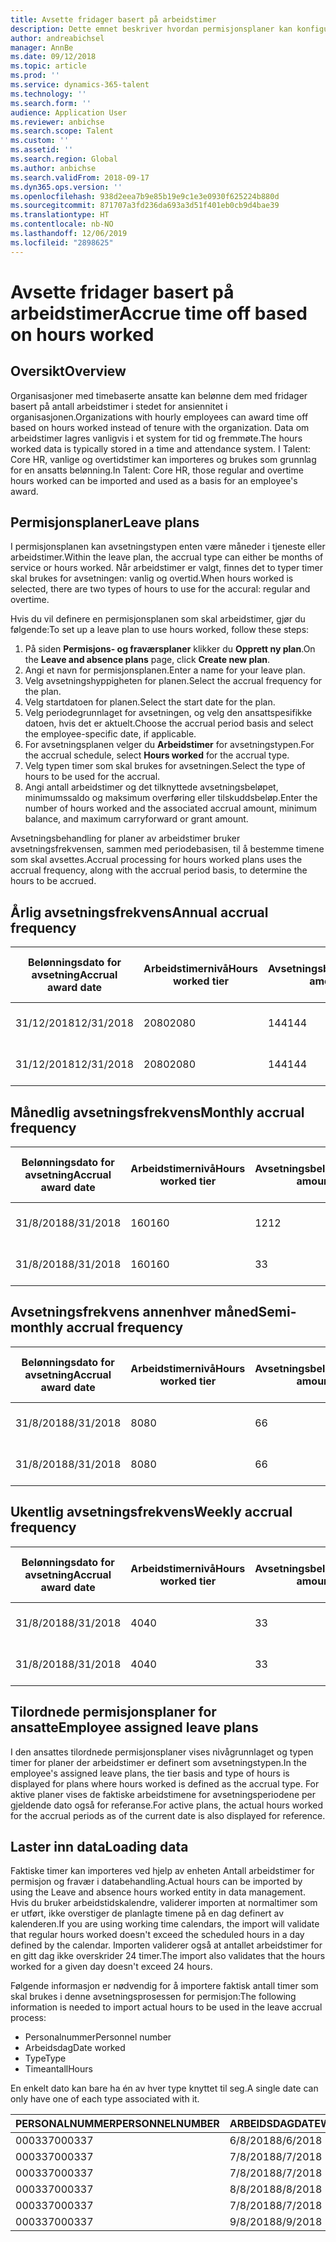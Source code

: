 ```yaml
---
title: Avsette fridager basert på arbeidstimer
description: Dette emnet beskriver hvordan permisjonsplaner kan konfigureres for å avsette fridager basert på arbeidstimer.
author: andreabichsel
manager: AnnBe
ms.date: 09/12/2018
ms.topic: article
ms.prod: ''
ms.service: dynamics-365-talent
ms.technology: ''
ms.search.form: ''
audience: Application User
ms.reviewer: anbichse
ms.search.scope: Talent
ms.custom: ''
ms.assetid: ''
ms.search.region: Global
ms.author: anbichse
ms.search.validFrom: 2018-09-17
ms.dyn365.ops.version: ''
ms.openlocfilehash: 938d2eea7b9e85b19e9c1e3e0930f625224b880d
ms.sourcegitcommit: 871707a3fd236da693a3d51f401eb0cb9d4bae39
ms.translationtype: HT
ms.contentlocale: nb-NO
ms.lasthandoff: 12/06/2019
ms.locfileid: "2898625"
---
```

# <a name="accrue-time-off-based-on-hours-worked"></a><span data-ttu-id="9503a-103">Avsette fridager basert på arbeidstimer</span><span class="sxs-lookup"><span data-stu-id="9503a-103">Accrue time off based on hours worked</span></span>

## <a name="overview"></a><span data-ttu-id="9503a-104">Oversikt</span><span class="sxs-lookup"><span data-stu-id="9503a-104">Overview</span></span>

<span data-ttu-id="9503a-105">Organisasjoner med timebaserte ansatte kan belønne dem med fridager basert på antall arbeidstimer i stedet for ansiennitet i organisasjonen.</span><span class="sxs-lookup"><span data-stu-id="9503a-105">Organizations with hourly employees can award time off based on hours worked instead of tenure with the organization.</span></span> <span data-ttu-id="9503a-106">Data om arbeidstimer lagres vanligvis i et system for tid og fremmøte.</span><span class="sxs-lookup"><span data-stu-id="9503a-106">The hours worked data is typically stored in a time and attendance system.</span></span> <span data-ttu-id="9503a-107">I Talent: Core HR, vanlige og overtidstimer kan importeres og brukes som grunnlag for en ansatts belønning.</span><span class="sxs-lookup"><span data-stu-id="9503a-107">In Talent: Core HR, those regular and overtime hours worked can be imported and used as a basis for an employee's award.</span></span>

## <a name="leave-plans"></a><span data-ttu-id="9503a-108">Permisjonsplaner</span><span class="sxs-lookup"><span data-stu-id="9503a-108">Leave plans</span></span>

<span data-ttu-id="9503a-109">I permisjonsplanen kan avsetningstypen enten være måneder i tjeneste eller arbeidstimer.</span><span class="sxs-lookup"><span data-stu-id="9503a-109">Within the leave plan, the accrual type can either be months of service or hours worked.</span></span> <span data-ttu-id="9503a-110">Når arbeidstimer er valgt, finnes det to typer timer skal brukes for avsetningen: vanlig og overtid.</span><span class="sxs-lookup"><span data-stu-id="9503a-110">When hours worked is selected, there are two types of hours to use for the accural: regular and overtime.</span></span>

<span data-ttu-id="9503a-111">Hvis du vil definere en permisjonsplanen som skal arbeidstimer, gjør du følgende:</span><span class="sxs-lookup"><span data-stu-id="9503a-111">To set up a leave plan to use hours worked, follow these steps:</span></span>

1. <span data-ttu-id="9503a-112">På siden **Permisjons- og fraværsplaner** klikker du **Opprett ny plan**.</span><span class="sxs-lookup"><span data-stu-id="9503a-112">On the **Leave and absence plans** page, click **Create new plan**.</span></span>
2. <span data-ttu-id="9503a-113">Angi et navn for permisjonsplanen.</span><span class="sxs-lookup"><span data-stu-id="9503a-113">Enter a name for your leave plan.</span></span>
3. <span data-ttu-id="9503a-114">Velg avsetningshyppigheten for planen.</span><span class="sxs-lookup"><span data-stu-id="9503a-114">Select the accrual frequency for the plan.</span></span>
5. <span data-ttu-id="9503a-115">Velg startdatoen for planen.</span><span class="sxs-lookup"><span data-stu-id="9503a-115">Select the start date for the plan.</span></span>
6. <span data-ttu-id="9503a-116">Velg periodegrunnlaget for avsetningen, og velg den ansattspesifikke datoen, hvis det er aktuelt.</span><span class="sxs-lookup"><span data-stu-id="9503a-116">Choose the accrual period basis and select the employee-specific date, if applicable.</span></span>
7. <span data-ttu-id="9503a-117">For avsetningsplanen velger du **Arbeidstimer** for avsetningstypen.</span><span class="sxs-lookup"><span data-stu-id="9503a-117">For the accrual schedule, select **Hours worked** for the accrual type.</span></span>
8. <span data-ttu-id="9503a-118">Velg typen timer som skal brukes for avsetningen.</span><span class="sxs-lookup"><span data-stu-id="9503a-118">Select the type of hours to be used for the accrual.</span></span>
9. <span data-ttu-id="9503a-119">Angi antall arbeidstimer og det tilknyttede avsetningsbeløpet, minimumssaldo og maksimum overføring eller tilskuddsbeløp.</span><span class="sxs-lookup"><span data-stu-id="9503a-119">Enter the number of hours worked and the associated accrual amount, minimum balance, and maximum carryforward or grant amount.</span></span>

<span data-ttu-id="9503a-120">Avsetningsbehandling for planer av arbeidstimer bruker avsetningsfrekvensen, sammen med periodebasisen, til å bestemme timene som skal avsettes.</span><span class="sxs-lookup"><span data-stu-id="9503a-120">Accrual processing for hours worked plans uses the accrual frequency, along with the accrual period basis, to determine the hours to be accrued.</span></span>

## <a name="annual-accrual-frequency"></a><span data-ttu-id="9503a-121">Årlig avsetningsfrekvens</span><span class="sxs-lookup"><span data-stu-id="9503a-121">Annual accrual frequency</span></span>

| <span data-ttu-id="9503a-122">Belønningsdato for avsetning</span><span class="sxs-lookup"><span data-stu-id="9503a-122">Accrual award date</span></span>    | <span data-ttu-id="9503a-123">Arbeidstimernivå</span><span class="sxs-lookup"><span data-stu-id="9503a-123">Hours worked tier</span></span>    | <span data-ttu-id="9503a-124">Avsetningsbeløp</span><span class="sxs-lookup"><span data-stu-id="9503a-124">Accrual amount</span></span>        | <span data-ttu-id="9503a-125">Arbeidstimer datoer</span><span class="sxs-lookup"><span data-stu-id="9503a-125">Hours worked dates</span></span>   | <span data-ttu-id="9503a-126">Arbeidstimer faktisk</span><span class="sxs-lookup"><span data-stu-id="9503a-126">Hours worked actuals</span></span>| <span data-ttu-id="9503a-127">Belønning</span><span class="sxs-lookup"><span data-stu-id="9503a-127">Award</span></span>               |
| --------------------- | -------------------- | --------------------- | -------------------- |-------------------- |-------------------- |
| <span data-ttu-id="9503a-128">31/12/2018</span><span class="sxs-lookup"><span data-stu-id="9503a-128">12/31/2018</span></span>            | <span data-ttu-id="9503a-129">2080</span><span class="sxs-lookup"><span data-stu-id="9503a-129">2080</span></span>                 | <span data-ttu-id="9503a-130">144</span><span class="sxs-lookup"><span data-stu-id="9503a-130">144</span></span>                   | <span data-ttu-id="9503a-131">1/1/2018-12/31/2018</span><span class="sxs-lookup"><span data-stu-id="9503a-131">1/1/2018-12/31/2018</span></span>  | <span data-ttu-id="9503a-132">2085</span><span class="sxs-lookup"><span data-stu-id="9503a-132">2085</span></span>                | <span data-ttu-id="9503a-133">144</span><span class="sxs-lookup"><span data-stu-id="9503a-133">144</span></span>                 |        
| <span data-ttu-id="9503a-134">31/12/2018</span><span class="sxs-lookup"><span data-stu-id="9503a-134">12/31/2018</span></span>            | <span data-ttu-id="9503a-135">2080</span><span class="sxs-lookup"><span data-stu-id="9503a-135">2080</span></span>                 | <span data-ttu-id="9503a-136">144</span><span class="sxs-lookup"><span data-stu-id="9503a-136">144</span></span>                   | <span data-ttu-id="9503a-137">1/1/2018-12/31/2018</span><span class="sxs-lookup"><span data-stu-id="9503a-137">1/1/2018-12/31/2018</span></span>  | <span data-ttu-id="9503a-138">2000</span><span class="sxs-lookup"><span data-stu-id="9503a-138">2000</span></span>                | <span data-ttu-id="9503a-139">0</span><span class="sxs-lookup"><span data-stu-id="9503a-139">0</span></span>                 |


## <a name="monthly-accrual-frequency"></a><span data-ttu-id="9503a-140">Månedlig avsetningsfrekvens</span><span class="sxs-lookup"><span data-stu-id="9503a-140">Monthly accrual frequency</span></span>

| <span data-ttu-id="9503a-141">Belønningsdato for avsetning</span><span class="sxs-lookup"><span data-stu-id="9503a-141">Accrual award date</span></span>    | <span data-ttu-id="9503a-142">Arbeidstimernivå</span><span class="sxs-lookup"><span data-stu-id="9503a-142">Hours worked tier</span></span>    | <span data-ttu-id="9503a-143">Avsetningsbeløp</span><span class="sxs-lookup"><span data-stu-id="9503a-143">Accrual amount</span></span>        | <span data-ttu-id="9503a-144">Arbeidstimer datoer</span><span class="sxs-lookup"><span data-stu-id="9503a-144">Hours worked dates</span></span>   | <span data-ttu-id="9503a-145">Arbeidstimer faktisk</span><span class="sxs-lookup"><span data-stu-id="9503a-145">Hours worked actuals</span></span>| <span data-ttu-id="9503a-146">Belønning</span><span class="sxs-lookup"><span data-stu-id="9503a-146">Award</span></span>               |
| --------------------- | -------------------- | --------------------- | -------------------- |-------------------- |-------------------- |
| <span data-ttu-id="9503a-147">31/8/2018</span><span class="sxs-lookup"><span data-stu-id="9503a-147">8/31/2018</span></span>             | <span data-ttu-id="9503a-148">160</span><span class="sxs-lookup"><span data-stu-id="9503a-148">160</span></span>                  | <span data-ttu-id="9503a-149">12</span><span class="sxs-lookup"><span data-stu-id="9503a-149">12</span></span>                    | <span data-ttu-id="9503a-150">8/1/2018-8/31/2018</span><span class="sxs-lookup"><span data-stu-id="9503a-150">8/1/2018-8/31/2018</span></span>   | <span data-ttu-id="9503a-151">184</span><span class="sxs-lookup"><span data-stu-id="9503a-151">184</span></span>                 | <span data-ttu-id="9503a-152">12</span><span class="sxs-lookup"><span data-stu-id="9503a-152">12</span></span>                  |        
| <span data-ttu-id="9503a-153">31/8/2018</span><span class="sxs-lookup"><span data-stu-id="9503a-153">8/31/2018</span></span>             | <span data-ttu-id="9503a-154">160</span><span class="sxs-lookup"><span data-stu-id="9503a-154">160</span></span>                  | <span data-ttu-id="9503a-155">3</span><span class="sxs-lookup"><span data-stu-id="9503a-155">3</span></span>                     | <span data-ttu-id="9503a-156">8/1/2018-8/31/2018</span><span class="sxs-lookup"><span data-stu-id="9503a-156">8/1/2018-8/31/2018</span></span>   | <span data-ttu-id="9503a-157">184</span><span class="sxs-lookup"><span data-stu-id="9503a-157">184</span></span>                 | <span data-ttu-id="9503a-158">3</span><span class="sxs-lookup"><span data-stu-id="9503a-158">3</span></span>                   |

## <a name="semi-monthly-accrual-frequency"></a><span data-ttu-id="9503a-159">Avsetningsfrekvens annenhver måned</span><span class="sxs-lookup"><span data-stu-id="9503a-159">Semi-monthly accrual frequency</span></span>

| <span data-ttu-id="9503a-160">Belønningsdato for avsetning</span><span class="sxs-lookup"><span data-stu-id="9503a-160">Accrual award date</span></span>    | <span data-ttu-id="9503a-161">Arbeidstimernivå</span><span class="sxs-lookup"><span data-stu-id="9503a-161">Hours worked tier</span></span>    | <span data-ttu-id="9503a-162">Avsetningsbeløp</span><span class="sxs-lookup"><span data-stu-id="9503a-162">Accrual amount</span></span>        | <span data-ttu-id="9503a-163">Arbeidstimer datoer</span><span class="sxs-lookup"><span data-stu-id="9503a-163">Hours worked dates</span></span>   | <span data-ttu-id="9503a-164">Arbeidstimer faktisk</span><span class="sxs-lookup"><span data-stu-id="9503a-164">Hours worked actuals</span></span>| <span data-ttu-id="9503a-165">Belønning</span><span class="sxs-lookup"><span data-stu-id="9503a-165">Award</span></span>               |
| --------------------- | -------------------- | --------------------- | -------------------- |-------------------- |-------------------- |
| <span data-ttu-id="9503a-166">31/8/2018</span><span class="sxs-lookup"><span data-stu-id="9503a-166">8/31/2018</span></span>             | <span data-ttu-id="9503a-167">80</span><span class="sxs-lookup"><span data-stu-id="9503a-167">80</span></span>                   | <span data-ttu-id="9503a-168">6</span><span class="sxs-lookup"><span data-stu-id="9503a-168">6</span></span>                     | <span data-ttu-id="9503a-169">8/16/2018-8/31/2018</span><span class="sxs-lookup"><span data-stu-id="9503a-169">8/16/2018-8/31/2018</span></span>  | <span data-ttu-id="9503a-170">81</span><span class="sxs-lookup"><span data-stu-id="9503a-170">81</span></span>                  | <span data-ttu-id="9503a-171">6</span><span class="sxs-lookup"><span data-stu-id="9503a-171">6</span></span>                  |        
| <span data-ttu-id="9503a-172">31/8/2018</span><span class="sxs-lookup"><span data-stu-id="9503a-172">8/31/2018</span></span>             | <span data-ttu-id="9503a-173">80</span><span class="sxs-lookup"><span data-stu-id="9503a-173">80</span></span>                   | <span data-ttu-id="9503a-174">6</span><span class="sxs-lookup"><span data-stu-id="9503a-174">6</span></span>                     | <span data-ttu-id="9503a-175">8/16/2018-8/31/2018</span><span class="sxs-lookup"><span data-stu-id="9503a-175">8/16/2018-8/31/2018</span></span>  | <span data-ttu-id="9503a-176">75</span><span class="sxs-lookup"><span data-stu-id="9503a-176">75</span></span>                  | <span data-ttu-id="9503a-177">0</span><span class="sxs-lookup"><span data-stu-id="9503a-177">0</span></span>                   |

## <a name="weekly-accrual-frequency"></a><span data-ttu-id="9503a-178">Ukentlig avsetningsfrekvens</span><span class="sxs-lookup"><span data-stu-id="9503a-178">Weekly accrual frequency</span></span>

| <span data-ttu-id="9503a-179">Belønningsdato for avsetning</span><span class="sxs-lookup"><span data-stu-id="9503a-179">Accrual award date</span></span>    | <span data-ttu-id="9503a-180">Arbeidstimernivå</span><span class="sxs-lookup"><span data-stu-id="9503a-180">Hours worked tier</span></span>    | <span data-ttu-id="9503a-181">Avsetningsbeløp</span><span class="sxs-lookup"><span data-stu-id="9503a-181">Accrual amount</span></span>        | <span data-ttu-id="9503a-182">Arbeidstimer datoer</span><span class="sxs-lookup"><span data-stu-id="9503a-182">Hours worked dates</span></span>   | <span data-ttu-id="9503a-183">Arbeidstimer faktisk</span><span class="sxs-lookup"><span data-stu-id="9503a-183">Hours worked actuals</span></span>| <span data-ttu-id="9503a-184">Belønning</span><span class="sxs-lookup"><span data-stu-id="9503a-184">Award</span></span>               |
| --------------------- | -------------------- | --------------------- | -------------------- |-------------------- |-------------------- |
| <span data-ttu-id="9503a-185">31/8/2018</span><span class="sxs-lookup"><span data-stu-id="9503a-185">8/31/2018</span></span>             | <span data-ttu-id="9503a-186">40</span><span class="sxs-lookup"><span data-stu-id="9503a-186">40</span></span>                   | <span data-ttu-id="9503a-187">3</span><span class="sxs-lookup"><span data-stu-id="9503a-187">3</span></span>                     | <span data-ttu-id="9503a-188">8/27/2018-8/31/2018</span><span class="sxs-lookup"><span data-stu-id="9503a-188">8/27/2018-8/31/2018</span></span>  | <span data-ttu-id="9503a-189">42</span><span class="sxs-lookup"><span data-stu-id="9503a-189">42</span></span>                  | <span data-ttu-id="9503a-190">3</span><span class="sxs-lookup"><span data-stu-id="9503a-190">3</span></span>                  |        
| <span data-ttu-id="9503a-191">31/8/2018</span><span class="sxs-lookup"><span data-stu-id="9503a-191">8/31/2018</span></span>             | <span data-ttu-id="9503a-192">40</span><span class="sxs-lookup"><span data-stu-id="9503a-192">40</span></span>                   | <span data-ttu-id="9503a-193">3</span><span class="sxs-lookup"><span data-stu-id="9503a-193">3</span></span>                     | <span data-ttu-id="9503a-194">8/27/2018-8/31/2018</span><span class="sxs-lookup"><span data-stu-id="9503a-194">8/27/2018-8/31/2018</span></span>  | <span data-ttu-id="9503a-195">35</span><span class="sxs-lookup"><span data-stu-id="9503a-195">35</span></span>                  | <span data-ttu-id="9503a-196">0</span><span class="sxs-lookup"><span data-stu-id="9503a-196">0</span></span>                   |

## <a name="employee-assigned-leave-plans"></a><span data-ttu-id="9503a-197">Tilordnede permisjonsplaner for ansatte</span><span class="sxs-lookup"><span data-stu-id="9503a-197">Employee assigned leave plans</span></span>

<span data-ttu-id="9503a-198">I den ansattes tilordnede permisjonsplaner vises nivågrunnlaget og typen timer for planer der arbeidstimer er definert som avsetningstypen.</span><span class="sxs-lookup"><span data-stu-id="9503a-198">In the employee's assigned leave plans, the tier basis and type of hours is displayed for plans where hours worked is defined as the accrual type.</span></span> <span data-ttu-id="9503a-199">For aktive planer vises de faktiske arbeidstimene for avsetningsperiodene per gjeldende dato også for referanse.</span><span class="sxs-lookup"><span data-stu-id="9503a-199">For active plans, the actual hours worked for the accrual periods as of the current date is also displayed for reference.</span></span> 

## <a name="loading-data"></a><span data-ttu-id="9503a-200">Laster inn data</span><span class="sxs-lookup"><span data-stu-id="9503a-200">Loading data</span></span>

<span data-ttu-id="9503a-201">Faktiske timer kan importeres ved hjelp av enheten Antall arbeidstimer for permisjon og fravær i databehandling.</span><span class="sxs-lookup"><span data-stu-id="9503a-201">Actual hours can be imported by using the Leave and absence hours worked entity in data management.</span></span> <span data-ttu-id="9503a-202">Hvis du bruker arbeidstidskalendre, validerer importen at normaltimer som er utført, ikke overstiger de planlagte timene på en dag definert av kalenderen.</span><span class="sxs-lookup"><span data-stu-id="9503a-202">If you are using working time calendars, the import will validate that regular hours worked doesn't exceed the scheduled hours in a day defined by the calendar.</span></span> <span data-ttu-id="9503a-203">Importen validerer også at antallet arbeidstimer for en gitt dag ikke overskrider 24 timer.</span><span class="sxs-lookup"><span data-stu-id="9503a-203">The import also validates that the hours worked for a given day doesn't exceed 24 hours.</span></span> 

<span data-ttu-id="9503a-204">Følgende informasjon er nødvendig for å importere faktisk antall timer som skal brukes i denne avsetningsprosessen for permisjon:</span><span class="sxs-lookup"><span data-stu-id="9503a-204">The following information is needed to import actual hours to be used in the leave accrual process:</span></span>

+ <span data-ttu-id="9503a-205">Personalnummer</span><span class="sxs-lookup"><span data-stu-id="9503a-205">Personnel number</span></span> 
+ <span data-ttu-id="9503a-206">Arbeidsdag</span><span class="sxs-lookup"><span data-stu-id="9503a-206">Date worked</span></span>
+ <span data-ttu-id="9503a-207">Type</span><span class="sxs-lookup"><span data-stu-id="9503a-207">Type</span></span>
+ <span data-ttu-id="9503a-208">Timeantall</span><span class="sxs-lookup"><span data-stu-id="9503a-208">Hours</span></span>

<span data-ttu-id="9503a-209">En enkelt dato kan bare ha én av hver type knyttet til seg.</span><span class="sxs-lookup"><span data-stu-id="9503a-209">A single date can only have one of each type associated with it.</span></span>

| <span data-ttu-id="9503a-210">PERSONALNUMMER</span><span class="sxs-lookup"><span data-stu-id="9503a-210">PERSONNELNUMBER</span></span>       | <span data-ttu-id="9503a-211">ARBEIDSDAG</span><span class="sxs-lookup"><span data-stu-id="9503a-211">DATEWORKED</span></span>           | <span data-ttu-id="9503a-212">TYPE</span><span class="sxs-lookup"><span data-stu-id="9503a-212">TYPE</span></span>                  | <span data-ttu-id="9503a-213">TIMER</span><span class="sxs-lookup"><span data-stu-id="9503a-213">HOURS</span></span>                |
| --------------------- | -------------------- | --------------------- | -------------------- |
| <span data-ttu-id="9503a-214">000337</span><span class="sxs-lookup"><span data-stu-id="9503a-214">000337</span></span>                | <span data-ttu-id="9503a-215">6/8/2018</span><span class="sxs-lookup"><span data-stu-id="9503a-215">8/6/2018</span></span>             | <span data-ttu-id="9503a-216">Vanlig</span><span class="sxs-lookup"><span data-stu-id="9503a-216">Regular</span></span>               | <span data-ttu-id="9503a-217">8</span><span class="sxs-lookup"><span data-stu-id="9503a-217">8</span></span>                    |       
| <span data-ttu-id="9503a-218">000337</span><span class="sxs-lookup"><span data-stu-id="9503a-218">000337</span></span>                | <span data-ttu-id="9503a-219">7/8/2018</span><span class="sxs-lookup"><span data-stu-id="9503a-219">8/7/2018</span></span>             | <span data-ttu-id="9503a-220">Vanlig</span><span class="sxs-lookup"><span data-stu-id="9503a-220">Regular</span></span>               | <span data-ttu-id="9503a-221">8</span><span class="sxs-lookup"><span data-stu-id="9503a-221">8</span></span>                    |
| <span data-ttu-id="9503a-222">000337</span><span class="sxs-lookup"><span data-stu-id="9503a-222">000337</span></span>                | <span data-ttu-id="9503a-223">7/8/2018</span><span class="sxs-lookup"><span data-stu-id="9503a-223">8/7/2018</span></span>             | <span data-ttu-id="9503a-224">Overtid</span><span class="sxs-lookup"><span data-stu-id="9503a-224">Overtime</span></span>              | <span data-ttu-id="9503a-225">3</span><span class="sxs-lookup"><span data-stu-id="9503a-225">3</span></span>                    |
| <span data-ttu-id="9503a-226">000337</span><span class="sxs-lookup"><span data-stu-id="9503a-226">000337</span></span>                | <span data-ttu-id="9503a-227">8/8/2018</span><span class="sxs-lookup"><span data-stu-id="9503a-227">8/8/2018</span></span>             | <span data-ttu-id="9503a-228">Vanlig</span><span class="sxs-lookup"><span data-stu-id="9503a-228">Regular</span></span>               | <span data-ttu-id="9503a-229">8</span><span class="sxs-lookup"><span data-stu-id="9503a-229">8</span></span>                    |
| <span data-ttu-id="9503a-230">000337</span><span class="sxs-lookup"><span data-stu-id="9503a-230">000337</span></span>                | <span data-ttu-id="9503a-231">7/8/2018</span><span class="sxs-lookup"><span data-stu-id="9503a-231">8/7/2018</span></span>             | <span data-ttu-id="9503a-232">Vanlig</span><span class="sxs-lookup"><span data-stu-id="9503a-232">Regular</span></span>               | <span data-ttu-id="9503a-233">8</span><span class="sxs-lookup"><span data-stu-id="9503a-233">8</span></span>                    |
| <span data-ttu-id="9503a-234">000337</span><span class="sxs-lookup"><span data-stu-id="9503a-234">000337</span></span>                | <span data-ttu-id="9503a-235">9/8/2018</span><span class="sxs-lookup"><span data-stu-id="9503a-235">8/9/2018</span></span>             | <span data-ttu-id="9503a-236">Vanlig</span><span class="sxs-lookup"><span data-stu-id="9503a-236">Regular</span></span>               | <span data-ttu-id="9503a-237">8</span><span class="sxs-lookup"><span data-stu-id="9503a-237">8</span></span>                    |
